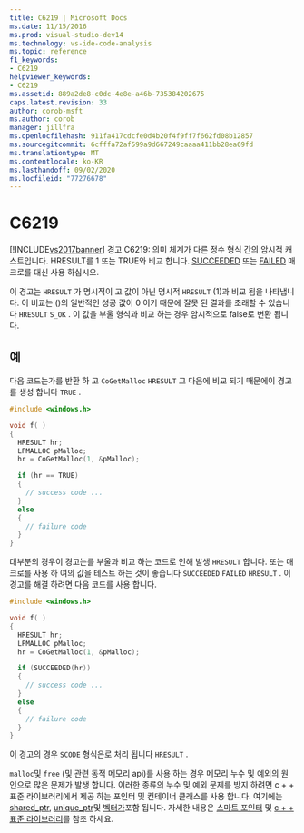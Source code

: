 ```yaml
---
title: C6219 | Microsoft Docs
ms.date: 11/15/2016
ms.prod: visual-studio-dev14
ms.technology: vs-ide-code-analysis
ms.topic: reference
f1_keywords:
- C6219
helpviewer_keywords:
- C6219
ms.assetid: 889a2de8-c0dc-4e8e-a46b-735384202675
caps.latest.revision: 33
author: corob-msft
ms.author: corob
manager: jillfra
ms.openlocfilehash: 911fa417cdcfe0d4b20f4f9ff7f662fd08b12857
ms.sourcegitcommit: 6cfffa72af599a9d667249caaaa411bb28ea69fd
ms.translationtype: MT
ms.contentlocale: ko-KR
ms.lasthandoff: 09/02/2020
ms.locfileid: "77276678"
---
```

# <a name="c6219"></a>C6219
[!INCLUDE[vs2017banner](../includes/vs2017banner.md)]
경고 C6219: 의미 체계가 다른 정수 형식 간의 암시적 캐스트입니다. HRESULT를 1 또는 TRUE와 비교 합니다. [SUCCEEDED](/windows/desktop/api/winerror/nf-winerror-succeeded) 또는 [FAILED](/windows/desktop/api/winerror/nf-winerror-failed) 매크로를 대신 사용 하십시오.

이 경고는 `HRESULT` 가 명시적이 고 값이 아닌 명시적 `HRESULT` (1)과 비교 됨을 나타냅니다. 이 비교는 ()의 일반적인 성공 값이 0 이기 때문에 잘못 된 결과를 초래할 수 있습니다 `HRESULT` `S_OK` . 이 값을 부울 형식과 비교 하는 경우 암시적으로 false로 변환 됩니다.

## <a name="example"></a>예

다음 코드는가를 반환 하 고 `CoGetMalloc` `HRESULT` 그 다음에 비교 되기 때문에이 경고를 생성 합니다 `TRUE` .

```cpp
#include <windows.h>

void f( )
{
  HRESULT hr;
  LPMALLOC pMalloc;
  hr = CoGetMalloc(1, &pMalloc);

  if (hr == TRUE)
  {
    // success code ...
  }
  else
  {
    // failure code
  }
}
```

대부분의 경우이 경고는를 부울과 비교 하는 코드로 인해 발생 `HRESULT` 합니다. 또는 매크로를 사용 하 여의 값을 테스트 하는 것이 좋습니다 `SUCCEEDED` `FAILED` `HRESULT` . 이 경고를 해결 하려면 다음 코드를 사용 합니다.

```cpp
#include <windows.h>

void f( )
{
  HRESULT hr;
  LPMALLOC pMalloc;
  hr = CoGetMalloc(1, &pMalloc);

  if (SUCCEEDED(hr))
  {
    // success code ...
  }
  else
  {
    // failure code
  }
}
```

이 경고의 경우 `SCODE` 형식은로 처리 됩니다 `HRESULT` .

`malloc`및 `free` (및 관련 동적 메모리 api)를 사용 하는 경우 메모리 누수 및 예외의 원인으로 많은 문제가 발생 합니다. 이러한 종류의 누수 및 예외 문제를 방지 하려면 c + + 표준 라이브러리에서 제공 하는 포인터 및 컨테이너 클래스를 사용 합니다. 여기에는 [shared_ptr](/cpp/standard-library/shared-ptr-class), [unique_ptr](/cpp/standard-library/unique-ptr-class)및 [벡터가](/cpp/standard-library/vector)포함 됩니다. 자세한 내용은 [스마트 포인터](/cpp/cpp/smart-pointers-modern-cpp) 및 [c + + 표준 라이브러리](/cpp/standard-library/cpp-standard-library-reference)를 참조 하세요.
